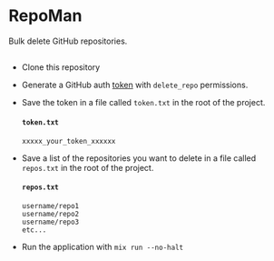 # RepoMan

Bulk delete GitHub repositories.

##

* Clone this repository

* Generate a GitHub auth [token](https://github.com/settings/tokens/new) with `delete_repo` permissions.

* Save the token in a file called `token.txt` in the root of the project.

    #### `token.txt`
    ```
    xxxxx_your_token_xxxxxx
    ```
* Save a list of the repositories you want to delete in a file called `repos.txt` in the root of the project.

    #### `repos.txt`
    ```
    username/repo1
    username/repo2
    username/repo3
    etc...
    ```
* Run the application with `mix run --no-halt`

